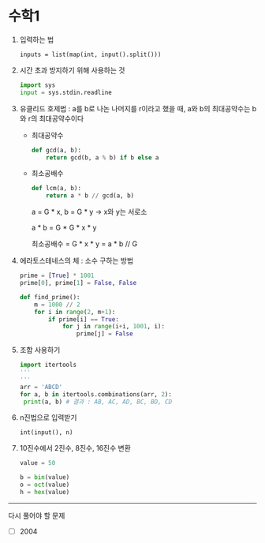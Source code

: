 # 수학1

1. 입력하는 법

   `inputs = list(map(int, input().split()))`

2. 시간 초과 방지하기 위해 사용하는 것

   ```python
   import sys
   input = sys.stdin.readline
   ```

3. 유클리드 호제법 : a를 b로 나논 나머지를 r이라고 했을 때, a와 b의 최대공약수는 b와 r의 최대공약수이다

   * 최대공약수

     ```python
     def gcd(a, b):
         return gcd(b, a % b) if b else a
     ```

   * 최소공배수

     ```python
     def lcm(a, b):
         return a * b // gcd(a, b)
     ```

     a = G * x, b = G * y -> x와 y는 서로소

     a * b = G * G * x * y

     최소공배수 = G * x * y = a * b // G

4. 에라토스테네스의 체 : 소수 구하는 방법

   ```python
   prime = [True] * 1001
   prime[0], prime[1] = False, False
   
   def find_prime():
       m = 1000 // 2
       for i in range(2, m+1):
           if prime[i] == True:
               for j in range(i+i, 1001, i):
                   prime[j] = False
   ```

5. 조합 사용하기

   ```python
   import itertools
   '''
   '''
   arr = 'ABCD'
   for a, b in itertools.combinations(arr, 2):
   	print(a, b) # 결과 : AB, AC, AD, BC, BD, CD
   ```

6. n진법으로 입력받기

   `int(input(), n)`

7. 10진수에서 2진수, 8진수, 16진수 변환

   ```python
   value = 50
   
   b = bin(value)
   o = oct(value)
   h = hex(value)
   ```

   

   

------

다시 풀어야 할 문제

- [ ] 2004

